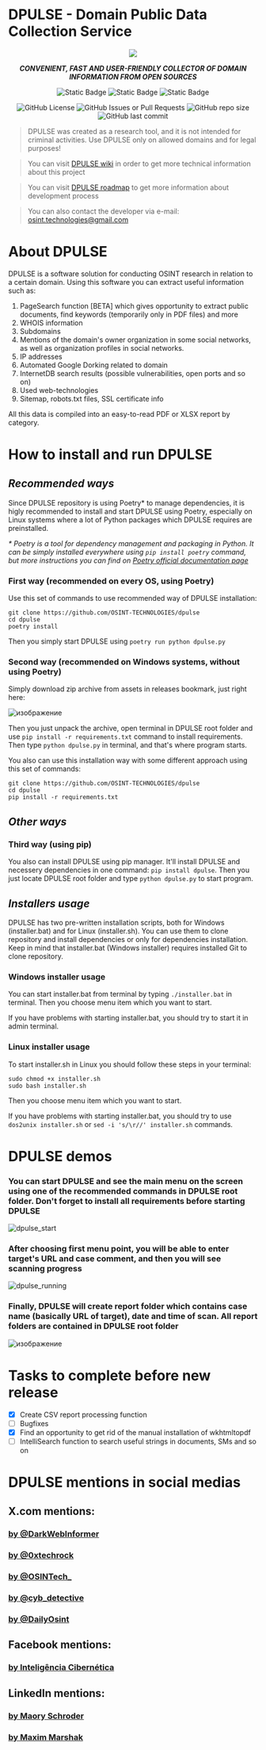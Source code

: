 # DPULSE - Domain Public Data Collection Service 

<p align="center">
  <img src="https://github.com/OSINT-TECHNOLOGIES/dpulse/assets/77023667/fed8d368-7309-4aaa-a82e-2f0b277122de">
</p>

<p align="center">
<b><i>CONVENIENT, FAST AND USER-FRIENDLY COLLECTOR OF DOMAIN INFORMATION FROM OPEN SOURCES</i></b>
</p>

<p align="center">
<img alt="Static Badge" src="https://img.shields.io/badge/v1.0.4-ACTUAL%20VERSION?style=for-the-badge&label=ACTUAL%20VERSION&color=red"> <img alt="Static Badge" src="https://img.shields.io/badge/DOMAIN_OSINT-CATEGORY?style=for-the-badge&label=TOOL%20CATEGORY&color=red"> <img alt="Static Badge" src="https://img.shields.io/badge/CLI-CATEGORY?style=for-the-badge&label=interface%20type&color=red">
</p>
<p align="center">
<img alt="GitHub License" src="https://img.shields.io/github/license/OSINT-TECHNOLOGIES/dpulse?style=for-the-badge&color=red"> <img alt="GitHub Issues or Pull Requests" src="https://img.shields.io/github/issues/OSINT-TECHNOLOGIES/dpulse?style=for-the-badge&color=red"> <img alt="GitHub repo size" src="https://img.shields.io/github/repo-size/OSINT-TECHNOLOGIES/dpulse?style=for-the-badge&color=red"> <img alt="GitHub last commit" src="https://img.shields.io/github/last-commit/OSINT-TECHNOLOGIES/dpulse?style=for-the-badge&color=red">
</p>

> DPULSE was created as a research tool, and it is not intended for criminal activities. Use DPULSE only on allowed domains and for legal purposes!

> You can visit [DPULSE wiki](https://github.com/OSINT-TECHNOLOGIES/dpulse/wiki/DPULSE-WIKI) in order to get more technical information about this project

> You can visit [DPULSE roadmap](https://github.com/users/OSINT-TECHNOLOGIES/projects/1) to get more information about development process

> You can also contact the developer via e-mail: osint.technologies@gmail.com


# About DPULSE

DPULSE is a software solution for conducting OSINT research in relation to a certain domain. Using this software you can extract useful information such as:
1. PageSearch function [BETA] which gives opportunity to extract public documents, find keywords (temporarily only in PDF files) and more
2. WHOIS information 
3. Subdomains
4. Mentions of the domain's owner organization in some social networks, as well as organization profiles in social networks.
5. IP addresses
6. Automated Google Dorking related to domain
7. InternetDB search results (possible vulnerabilities, open ports and so on)
8. Used web-technologies
9. Sitemap, robots.txt files, SSL certificate info
  
All this data is compiled into an easy-to-read PDF or XLSX report by category.


# How to install and run DPULSE

## _Recommended ways_

Since DPULSE repository is using Poetry* to manage dependencies, it is higly recommended to install and start DPULSE using Poetry, especially on Linux systems where a lot of Python packages which DPULSE requires are preinstalled.

_* Poetry is a tool for dependency management and packaging in Python. It can be simply installed everywhere using `pip install poetry` command, but more instructions you can find on [Poetry official documentation page](https://python-poetry.org/docs/#ci-recommendations)_

### First way (recommended on every OS, using Poetry)

Use this set of commands to use recommended way of DPULSE installation:

  ```
  git clone https://github.com/OSINT-TECHNOLOGIES/dpulse
  cd dpulse
  poetry install
  ```
Then you simply start DPULSE using `poetry run python dpulse.py`

### Second way (recommended on Windows systems, without using Poetry)

Simply download zip archive from assets in releases bookmark, just right here:

![изображение](https://github.com/OSINT-TECHNOLOGIES/dpulse/assets/77023667/bd2ebf09-a31c-4e27-a674-5b602808a667)

Then you just unpack the archive, open terminal in DPULSE root folder and use `pip install -r requirements.txt` command to install requirements. Then type `python dpulse.py` in terminal, and that's where program starts.

You also can use this installation way with some different approach using this set of commands:

  ```
  git clone https://github.com/OSINT-TECHNOLOGIES/dpulse
  cd dpulse
  pip install -r requirements.txt
  ```

## _Other ways_

### Third way (using pip)

You also can install DPULSE using pip manager. It'll install DPULSE and necessery dependencies in one command: `pip install dpulse`. Then you just locate DPULSE root folder and type `python dpulse.py` to start program.

## _Installers usage_

DPULSE has two pre-written installation scripts, both for Windows (installer.bat) and for Linux (installer.sh). You can use them to clone repository and install dependencies or only for dependencies installation. Keep in mind that installer.bat (Windows installer) requires installed Git to clone repository.

### Windows installer usage

You can start installer.bat from terminal by typing `./installer.bat` in terminal. Then you choose menu item which you want to start.

If you have problems with starting installer.bat, you should try to start it in admin terminal.

### Linux installer usage

To start installer.sh in Linux you should follow these steps in your terminal:

  ```
  sudo chmod +x installer.sh
  sudo bash installer.sh
  ```
Then you choose menu item which you want to start.

If you have problems with starting installer.bat, you should try to use `dos2unix installer.sh` or `sed -i 's/\r//' installer.sh` commands.

# DPULSE demos

### You can start DPULSE and see the main menu on the screen using one of the recommended commands in DPULSE root folder. Don't forget to install all requirements before starting DPULSE

![dpulse_start](https://github.com/OSINT-TECHNOLOGIES/dpulse/assets/77023667/2ac7f332-5482-45e4-a0c9-0cc20e0e0ac7)

### After choosing first menu point, you will be able to enter target's URL and case comment, and then you will see scanning progress

![dpulse_running](https://github.com/OSINT-TECHNOLOGIES/dpulse/assets/77023667/27a64244-03f6-4360-b872-64661e68ffb5)

### Finally, DPULSE will create report folder which contains case name (basically URL of target), date and time of scan. All report folders are contained in DPULSE root folder

![изображение](https://github.com/OSINT-TECHNOLOGIES/dpulse/assets/77023667/7de73250-c9b6-4373-b21e-16bbb7a63882)


# Tasks to complete before new release
- [x] Create CSV report processing function
- [ ] Bugfixes
- [x] Find an opportunity to get rid of the manual installation of wkhtmltopdf
- [ ] IntelliSearch function to search useful strings in documents, SMs and so on
      
# DPULSE mentions in social medias

## X.com mentions:

### [by @DarkWebInformer](https://x.com/DarkWebInformer/status/1787583156775759915?t=Ak1W9ddUPpDvLAkVyQG8fQ&s=19)

### [by @0xtechrock](https://x.com/0xtechrock/status/1804470459741978974?t=us1EVJEECNZdSmSe5CQjQA&s=19)

### [by @OSINTech_](https://x.com/OSINTech_/status/1805902553885888649)

### [by @cyb_detective](https://x.com/cyb_detective/status/1821337404763959487?t=vbyRUeXM2C6gf47l7XvJnQ&s=19)

### [by @DailyOsint](https://x.com/DailyOsint/status/1823013991951523997?t=Fr-oDCZ2pFmFJpUT3BKl5A&s=19)

## Facebook mentions:

### [by Inteligência Cibernética](https://www.facebook.com/osintbrasil/posts/pfbid037ibycZcBWe2MjtV4HiWvRWxyKei8TJ5Ycfxai4TDNHXuwrYkDGuyjDsPow8WUNbyl)

## LinkedIn mentions:

### [by Maory Schroder](https://fr.linkedin.com/posts/maory-schroder_osint-cybers%C3%A9curit%C3%A9-pentest-activity-7227562302009491456-sXoZ?trk=public_profile)

### [by Maxim Marshak](https://www.linkedin.com/pulse/bormaxi8080-osint-timeline-64-27062024-maxim-marshak-jojbf)





